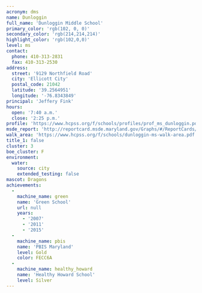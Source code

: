 ```yaml
---
acronym: dms
name: Dunloggin
full_name: 'Dunloggin Middle School'
primary_color: 'rgb(102, 0, 0)'
secondary_color: 'rgb(214,214,214)'
highlight_color: 'rgb(102,0,0)'
level: ms
contact:
  phone: 410-313-2831
  fax: 410-313-2530
address:
  street: '9129 Northfield Road'
  city: 'Ellicott City'
  postal_code: 21042
  latitude: '39.2564951'
  longitude: '-76.8343849'
principal: 'Jeffery Fink'
hours:
  open: '7:40 a.m.'
  close: '2:25 p.m.'
profile: 'https://www.hcpss.org/f/schools/profiles/prof_ms_dunloggin.pdf'
msde_report: 'http://reportcard.msde.maryland.gov/Graphs/#/ReportCards/ReportCardSchool/1//1/13/0211/'
walk_area: 'https://www.hcpss.org/f/schools/dunloggin-ms-walk-area.pdf'
title_1: false
cluster: 3
boe_cluster: F
environment:
  water:
    source: city
    extended_testing: false
mascot: Dragons
achievements:
  -
    machine_name: green
    name: 'Green School'
    url: null
    years:
      - '2007'
      - '2011'
      - '2015'
  -
    machine_name: pbis
    name: 'PBIS Maryland'
    level: Gold
    color: FECC6A
  -
    machine_name: healthy_howard
    name: 'Healthy Howard School'
    level: Silver
---
```

